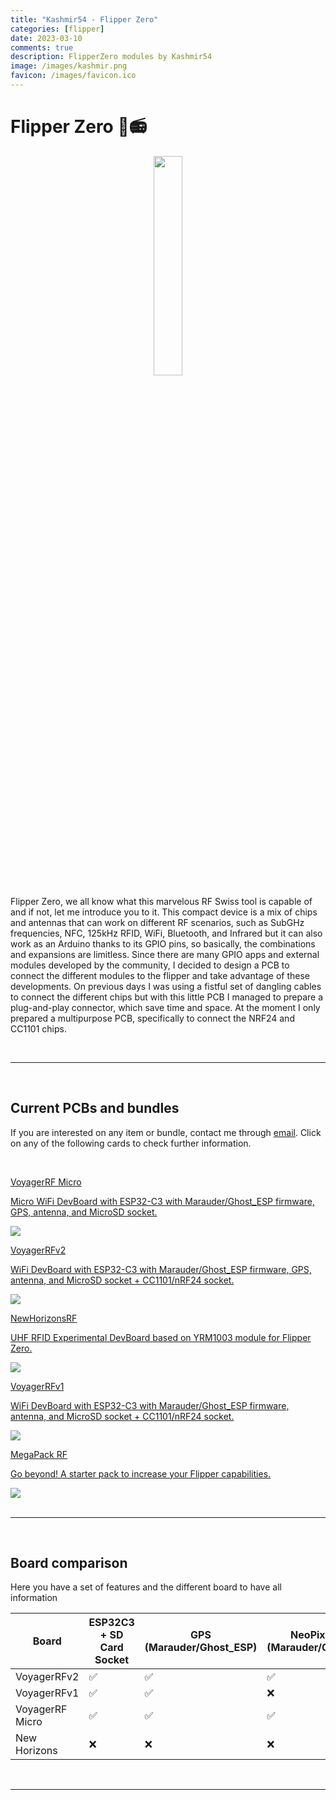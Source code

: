 ```yaml
---
title: "Kashmir54 - Flipper Zero"
categories: [flipper]
date: 2023-03-10
comments: true
description: FlipperZero modules by Kashmir54
image: /images/kashmir.png
favicon: /images/favicon.ico
---
```


# Flipper Zero 🐬📻

<p align="center">
  <img class="head-logo" src="/images/flipper/flipper.png" width="30%"/>
</p>

Flipper Zero, we all know what this marvelous RF Swiss tool is capable of and if not, let me introduce you to it. This compact device is a mix of chips and antennas that can work on different RF scenarios, such as SubGHz frequencies, NFC, 125kHz RFID, WiFi, Bluetooth, and Infrared but it can also work as an Arduino thanks to its GPIO pins, so basically, the combinations and expansions are limitless. Since there are many GPIO apps and external modules developed by the community, I decided to design a PCB to connect the different modules to the flipper and take advantage of these developments. On previous days I was using a fistful set of dangling cables to connect the different chips but with this little PCB I managed to prepare a plug-and-play connector, which save time and space. At the moment I only prepared a multipurpose PCB, specifically to connect the NRF24 and CC1101 chips.

<br>

---

<br>


## Current PCBs and bundles

If you are interested on any item or bundle, contact me through [email](mailto:kashmir_54@hotmail.com). Click on any of the following cards to check further information.

<br>

<div class="grid-two">


<a class="box" href="/flipper/voyagerrf_micro">
  <div class="box-two">
    <p class="rodden">VoyagerRF Micro</p>
    <p>Micro WiFi DevBoard with ESP32-C3 with Marauder/Ghost_ESP firmware, GPS, antenna, and MicroSD socket.</p>
    <img class="main" src="/images/flipper/micro/thumb_micro.JPG">
  </div>
</a>

<a class="box" href="/flipper/voyagerrf_v2">
  <div class="box-two">
    <p class="rodden">VoyagerRFv2</p>
    <p>WiFi DevBoard with ESP32-C3 with Marauder/Ghost_ESP firmware, GPS, antenna, and MicroSD socket + CC1101/nRF24 socket.</p>
    <img class="main" src="/images/flipper/v2/thumbs.png">
  </div>
</a>

<a class="box" href="/flipper/newhorizonsrf">
  <div class="box-two">
    <p class="rodden">NewHorizonsRF</p>
    <p>UHF RFID Experimental DevBoard based on YRM1003 module for Flipper Zero.</p>
    <span></span>
    <img class="main" src="/images/flipper/newhorizons/thumbs.JPG">
  </div>
</a>

<a class="box" href="/flipper/wifi">
  <div class="box-two">
    <p class="rodden">VoyagerRFv1</p>
    <p>WiFi DevBoard with ESP32-C3 with Marauder/Ghost_ESP firmware, antenna, and MicroSD socket + CC1101/nRF24 socket.</p>
    <img class="main" src="/images/flipper/voyager_white_1.jpg">
  </div>
</a>

<a class="box" href="/flipper/nrf24_board#other-stuff">
  <div class="box-two">
    <p class="rodden">MegaPack RF</p>
    <p>Go beyond! A starter pack to increase your Flipper capabilities.</p>
    <img class="main" src="/images/flipper/megapack_rf.jpg">
  </div>
</a>


</div>

<br>

---

<br>

## Board comparison

Here you have a set of features and the different board to have all information

| Board          | ESP32C3 + SD Card Socket       |   GPS (Marauder/Ghost_ESP)  |  NeoPixel LED (Marauder/Ghost_ESP) | CC1101 / nRF24 Socket | UHF Reader  | 
| -----------    | --------------------     |  -----------      |  -------------- | --------------------  | ------------------- |
| VoyagerRFv2    |             ✅     |              ✅         |      ✅         |      ✅       |      ❌     |
| VoyagerRFv1    |             ✅     |              ✅         |      ❌         |      ✅       |      ❌     |
| VoyagerRF Micro|             ✅     |              ✅         |      ✅         |      ❌       |      ❌     |
| New Horizons   |             ❌     |              ❌         |      ❌         |      ❌       |      ✅     |



<br>

---

